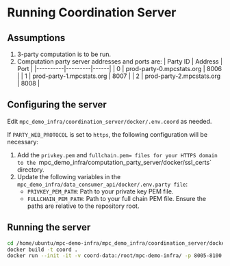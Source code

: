 # Running Coordination Server

## Assumptions
1. 3-party computation is to be run.
2. Computation party server addresses and ports are:
| Party ID | Address | Port |
|----------|---------|------|
| 0 | prod-party-0.mpcstats.org | 8006 |
| 1 | prod-party-1.mpcstats.org | 8007 |
| 2 | prod-party-2.mpcstats.org | 8008 |

## Configuring the server
Edit `mpc_demo_infra/coordination_server/docker/.env.coord` as needed.

If `PARTY_WEB_PROTOCOL` is set to `https`, the following configuration will be necessary:
1. Add the `privkey.pem` and `fullchain.pem= files for your HTTPS domain to the `mpc_demo_infra/computation_party_server/docker/ssl_certs` directory.
2. Update the following variables in the `mpc_demo_infra/data_consumer_api/docker/.env.party file`:
   - `PRIVKEY_PEM_PATH`: Path to your private key PEM file.
   - `FULLCHAIN_PEM_PATH`: Path to your full chain PEM file.
   Ensure the paths are relative to the repository root.

## Running the server

```bash
cd /home/ubuntu/mpc-demo-infra/mpc_demo_infra/coordination_server/docker/
docker build -t coord .
docker run --init -it -v coord-data:/root/mpc-demo-infra/ -p 8005-8100:8005-8100 coord
```

